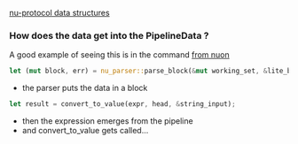 
[nu-protocol data structures](./engine-q/engine-q-nu-protocol.md)

### How does the data get into the PipelineData ?

A good example of seeing this is in the command
[from nuon](https://github.com/nushell/nushell/blob/main/crates/nu-command/src/formats/from/nuon.rs)

```rust
let (mut block, err) = nu_parser::parse_block(&mut working_set, &lite_block, true, &[]);
```

* the parser puts the data in a block

```rust
let result = convert_to_value(expr, head, &string_input);
```

* then the expression emerges from the pipeline
* and convert_to_value gets called...
